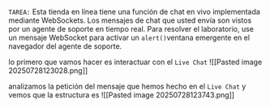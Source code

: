 `TAREA:` Esta tienda en línea tiene una función de chat en vivo implementada mediante WebSockets. Los mensajes de chat que usted envía son vistos por un agente de soporte en tiempo real. Para resolver el laboratorio, use un mensaje WebSocket para activar un `alert()`ventana emergente en el navegador del agente de soporte.

lo primero que vamos hacer es interactuar con el `Live Chat` 
![[Pasted image 20250728123028.png]]

analizamos la petición del mensaje que hemos hecho en el `Live Chat` y vemos que la estructura es 
![[Pasted image 20250728123743.png]]